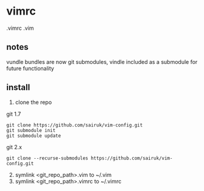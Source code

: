 # vimrc
.vimrc
.vim

## notes
vundle bundles are now git submodules, vindle included as a submodule for future functionality

## install

1. clone the repo

git 1.7
```
git clone https://github.com/sairuk/vim-config.git
git submodule init
git submodule update
```

git 2.x
```
git clone --recurse-submodules https://github.com/sairuk/vim-config.git
```

2. symlink <git_repo_path>.vim to ~/.vim
3. symlink <git_repo_path>.vimrc to ~/.vimrc
